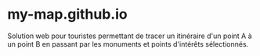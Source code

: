 # my-map.github.io
Solution web pour touristes permettant de tracer un itinéraire d'un point A à un point B en passant par les monuments et points d'intérêts sélectionnés.
